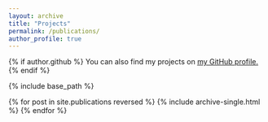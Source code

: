 ```yaml
---
layout: archive
title: "Projects"
permalink: /publications/
author_profile: true
---
```


{% if author.github %}
  You can also find my projects on <u><a href="{{author.github}}">my GitHub profile</a>.</u>
{% endif %}

{% include base_path %}

{% for post in site.publications reversed %}
  {% include archive-single.html %}
{% endfor %}
